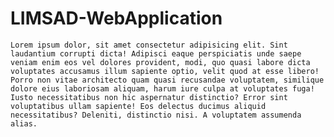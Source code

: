 # LIMSAD-WebApplication
    Lorem ipsum dolor, sit amet consectetur adipisicing elit. Sint laudantium corrupti dicta! Adipisci eaque perspiciatis unde saepe veniam enim eos vel dolores provident, modi, quo quasi labore dicta voluptates accusamus illum sapiente optio, velit quod at esse libero! Porro non vitae architecto quam quasi recusandae voluptatem, similique dolore eius laboriosam aliquam, harum iure culpa at voluptates fuga! Iusto necessitatibus non hic aspernatur distinctio? Error sint voluptatibus ullam sapiente! Eos delectus ducimus aliquid necessitatibus? Deleniti, distinctio nisi. A voluptatem assumenda alias.
